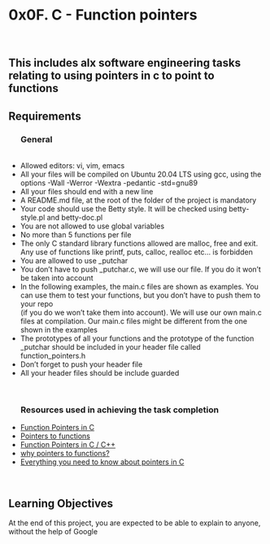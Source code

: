 <h1> 0x0F. C - Function pointers </h1>
</br>
<h2> This includes alx software engineering tasks relating to using pointers in c to point to functions </h2
  </li> <b><h2> Requirements </h2></b></li>
<ul><h3> General</h3></br>
<li>Allowed editors: vi, vim, emacs </li>
<li>All your files will be compiled on Ubuntu 20.04 LTS using gcc, using the options -Wall -Werror -Wextra -pedantic -std=gnu89</li>
<li>All your files should end with a new line</li>
<li>A README.md file, at the root of the folder of the project is mandatory</li>
<li>Your code should use the Betty style. It will be checked using betty-style.pl and betty-doc.pl</li>
<li>You are not allowed to use global variables</li>
<li>No more than 5 functions per file</li>
<li>The only C standard library functions allowed are malloc, free and exit. Any use of functions like printf, puts, calloc, realloc etc… is forbidden</li>
<li>You are allowed to use _putchar</li>
<li>You don’t have to push _putchar.c, we will use our file. If you do it won’t be taken into account</li>
<li>In the following examples, the main.c files are shown as examples. You can use them to test your functions, but you don’t have to push them to your repo</li> (if you do we won’t take them into account). We will use our own main.c files at compilation. Our main.c files might be different from the one shown in the examples
<li>The prototypes of all your functions and the prototype of the function _putchar should be included in your header file called function_pointers.h</li>
<li>Don’t forget to push your header file</li>
<li>All your header files should be include guarded</li>


</ul>

</br>
<ul> <h3> Resources used in achieving the task completion </h3> 
  <li> <a href="https://alx-intranet.hbtn.io/rltoken/yt8Q9jxzT_gyRAvnNkAgkw"> Function Pointers in C </a></li>
  <li><a href="https://alx-intranet.hbtn.io/rltoken/wP-yWvo9IqbcQsywMmh_iQ"> Pointers to functions</a></li>
  <li> <a href="https://alx-intranet.hbtn.io/rltoken/dAN27S1yyBPeBa8RGfvPNA"> Function Pointers in C / C++ </a></li>
  <li><a href="https://alx-intranet.hbtn.io/rltoken/1vvWpH9Ux8axOLc9jPWcMw"> why pointers to functions? </a></li>
  <li><a href="https://alx-intranet.hbtn.io/rltoken/G_0lQzs4LAd1e5tKhNMPiw"> Everything you need to know about pointers in C </a> </li>
  </ul>
  </br>
  <h2> Learning Objectives </h2>
<p> At the end of this project, you are expected to be able to </a href="https://alx-intranet.hbtn.io/rltoken/ITYG4BLMI4_5Unpdwue2tw"> explain to anyone</a>, without the help of Google </p>
